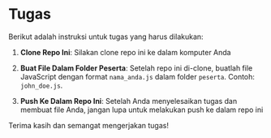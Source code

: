 # Tugas

Berikut adalah instruksi untuk tugas yang harus dilakukan:

1. **Clone Repo Ini**: 
   Silakan clone repo ini ke dalam komputer Anda

2. **Buat File Dalam Folder Peserta**:
Setelah repo ini di-clone, buatlah file JavaScript dengan format `nama_anda.js` dalam folder `peserta`. 
Contoh: `john_doe.js`.

3. **Push Ke Dalam Repo Ini**:
Setelah Anda menyelesaikan tugas dan membuat file Anda, jangan lupa untuk melakukan push ke dalam repo ini

Terima kasih dan semangat mengerjakan tugas!
